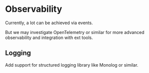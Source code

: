 # Observability

Currently, a lot can be achieved via events.

But we may investigate OpenTelemetry or similar for more advanced observability
and integration with ext tools.

## Logging

Add support for structured logging library like Monolog or similar.
